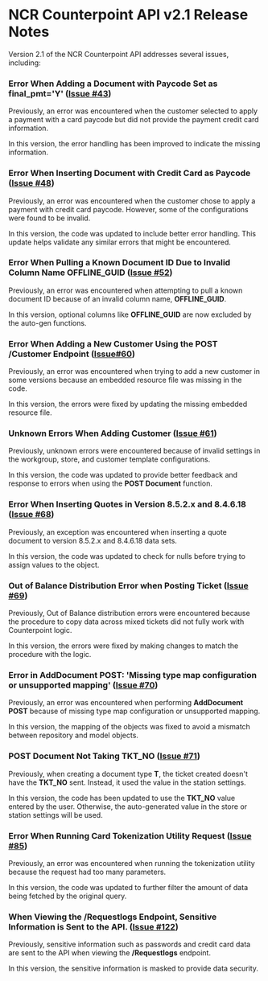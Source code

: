 # NCR Counterpoint API v2.1 Release Notes
Version 2.1 of the NCR Counterpoint API addresses several issues, including:

### Error When Adding a Document with Paycode Set as final_pmt='Y' ([Issue #43](https://github.com/NCRCounterpointAPI/APIGuide/issues/43))
Previously, an error was encountered when the customer selected to apply a payment with a card paycode but did not provide the payment credit card information.
 
In this version, the error handling has been improved to indicate the missing information.

### Error When Inserting Document with Credit Card as Paycode ([Issue #48](https://github.com/NCRCounterpointAPI/APIGuide/issues/48))
Previously, an error was encountered when the customer chose to apply a payment with credit card paycode. However, some of the configurations were found to be invalid.
 
In this version, the code was updated to include better error handling. This update helps validate any similar errors that might be encountered.

### Error When Pulling a Known Document ID Due to Invalid Column Name OFFLINE_GUID ([Issue #52](https://github.com/NCRCounterpointAPI/APIGuide/issues/52))
Previously, an error was encountered when attempting to pull a known document ID because of an invalid column name, **OFFLINE_GUID**.
 
In this version, optional columns like **OFFLINE_GUID** are now excluded by the auto-gen functions.

### Error When Adding a New Customer Using the POST /Customer Endpoint ([Issue#60](https://github.com/NCRCounterpointAPI/APIGuide/issues/60))
Previously, an error was encountered when trying to add a new customer in some versions because an embedded resource file was missing in the code. 
 
In this version, the errors were fixed by updating the missing embedded resource file.

### Unknown Errors When Adding Customer ([Issue #61](https://github.com/NCRCounterpointAPI/APIGuide/issues/61))
Previously, unknown errors were encountered because of invalid settings in the workgroup, store, and customer template configurations.
 
In this version, the code was updated to provide better feedback and response to errors when using the **POST Document** function.

### Error When Inserting Quotes in Version 8.5.2.x and 8.4.6.18 ([Issue #68](https://github.com/NCRCounterpointAPI/APIGuide/issues/68))
Previously, an exception was encountered when inserting a quote document to version 8.5.2.x and 8.4.6.18 data sets.

In this version, the code was updated to check for nulls before trying to assign values to the object. 

### Out of Balance Distribution Error when Posting Ticket ([Issue #69](https://github.com/NCRCounterpointAPI/APIGuide/issues/69))
Previously, Out of Balance distribution errors were encountered because the procedure to copy data across mixed tickets did not fully work with Counterpoint logic. 
 
In this version, the errors were fixed by making changes to match the procedure with the logic.

### Error in AddDocument POST: 'Missing type map configuration or unsupported mapping' ([Issue #70](https://github.com/NCRCounterpointAPI/APIGuide/issues/70))
Previously, an error was encountered when performing **AddDocument POST** because of missing type map configuration or unsupported mapping. 
 
In this version, the mapping of the objects was fixed to avoid a mismatch between repository and model objects.

### POST Document Not Taking TKT_NO ([Issue #71](https://github.com/NCRCounterpointAPI/APIGuide/issues/71))
Previously, when creating a document type **T**, the ticket created doesn't have the **TKT_NO** sent. Instead, it used the value in the station settings. 
 
In this version, the code has been updated to use the **TKT_NO** value entered by the user. Otherwise, the auto-generated value in the store or station settings will be used.

### Error When Running Card Tokenization Utility Request ([Issue #85](https://github.com/NCRCounterpointAPI/APIGuide/issues/85))
Previously, an error was encountered when running the tokenization utility because the request had too many parameters.

In this version, the code was updated to further filter the amount of data being fetched by the original query. 

### When Viewing the /Requestlogs Endpoint, Sensitive Information is Sent to the API. ([Issue #122](https://github.com/NCRCounterpointAPI/APIGuide/issues/122))

Previously, sensitive information such as passwords and credit card data are sent to the API when viewing the **/Requestlogs** endpoint.

In this version, the sensitive information is masked to provide data security.

